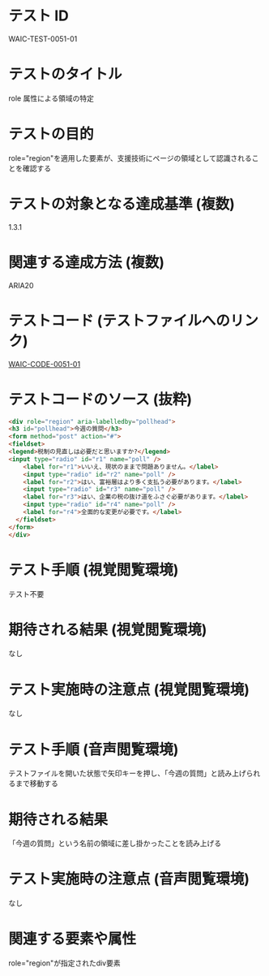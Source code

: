 # テスト ID

WAIC-TEST-0051-01

# テストのタイトル

role 属性による領域の特定

# テストの目的

role="region"を適用した要素が、支援技術にページの領域として認識されることを確認する

# テストの対象となる達成基準 (複数)

1.3.1

# 関連する達成方法 (複数)

ARIA20

# テストコード (テストファイルへのリンク)

[WAIC-CODE-0051-01](https://waic.github.io/as_test/WAIC-CODE/WAIC-CODE-0051-01.html)

# テストコードのソース (抜粋)

```HTML
<div role="region" aria-labelledby="pollhead">
<h3 id="pollhead">今週の質問</h3>
<form method="post" action="#">
<fieldset>
<legend>税制の見直しは必要だと思いますか?</legend>
<input type="radio" id="r1" name="poll" />
    <label for="r1">いいえ、現状のままで問題ありません。</label>
    <input type="radio" id="r2" name="poll" />
    <label for="r2">はい、富裕層はより多く支払う必要があります。</label>
    <input type="radio" id="r3" name="poll" />
    <label for="r3">はい、企業の税の抜け道をふさぐ必要があります。</label>
    <input type="radio" id="r4" name="poll" />
    <label for="r4">全面的な変更が必要です。</label>
  </fieldset>
</form>
</div>
```

# テスト手順 (視覚閲覧環境)

テスト不要

# 期待される結果 (視覚閲覧環境)

なし

# テスト実施時の注意点 (視覚閲覧環境)

なし

# テスト手順 (音声閲覧環境)

テストファイルを開いた状態で矢印キーを押し、「今週の質問」と読み上げられるまで移動する

# 期待される結果

「今週の質問」という名前の領域に差し掛かったことを読み上げる

# テスト実施時の注意点 (音声閲覧環境)

なし

# 関連する要素や属性

role="region"が指定されたdiv要素
